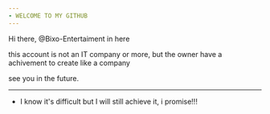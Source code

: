 ```yaml
---
- WELCOME TO MY GITHUB
---
```


Hi there, @Bixo-Entertaiment in here

this account is not an IT company or more, but the owner have a achivement to create like a company

see you in the future.

---

- I know it's difficult but I will still achieve it, i promise!!!


<!---
A
--->
